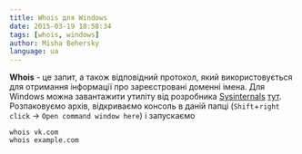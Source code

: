 ```yaml
---
title: Whois для Windows
date: 2015-03-19 18:58:34
tags: [whois, windows]
author: Misha Behersky
language: ua
---
```


**Whois** - це запит, а також відповідний протокол, який використовується для отримання інформації про зареєстровані доменні імена. Для Windows можна завантажити утиліту від розробника [Sysinternals](https://technet.microsoft.com/en-us/sysinternals/bb842062) [тут](https://technet.microsoft.com/en-us/sysinternals/bb897435.aspx).
Розпаковуємо архів, відкриваємо консоль в даній папці (`Shift`+`right click` -> `Open command window here`) і запускаємо

```console
whois vk.com
whois example.com
```
